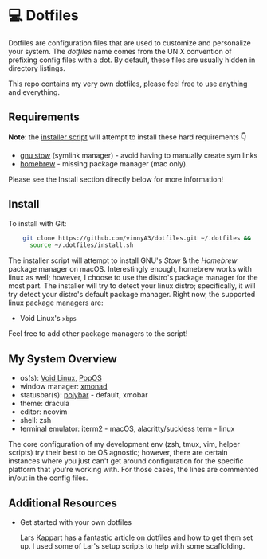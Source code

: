 # :computer: Dotfiles

Dotfiles are configuration files that are used to customize and personalize
your system.  The *dotfiles* name comes from the UNIX convention of prefixing
config files with a dot. By default, these files are usually hidden in directory
listings.

This repo contains my very own dotfiles, please feel free to use anything and
everything.

## Requirements

**Note**: the [installer script](https://github.com/vinnyA3/dotfiles/blob/master/install.sh) will attempt to install these hard requirements :point_down: 
- [gnu stow](https://www.gnu.org/software/stow/) (symlink manager) - avoid having to manually create sym links
- [homebrew](https://brew.sh/) - missing package manager (mac only). 

Please see the Install section directly below for more information!


## Install

To install with Git:

```bash
    git clone https://github.com/vinnyA3/dotfiles.git ~/.dotfiles &&
      source ~/.dotfiles/install.sh
```

The installer script will attempt to install GNU's *Stow* & the *Homebrew* package
manager on macOS. Interestingly enough, homebrew works with linux as well; however, I choose to use the
distro's package manager for the most part. The installer will try to detect
your linux distro; specifically, it will try detect your distro's default package manager. 
Right now, the supported linux package managers are: 
  *  Void Linux's `xbps`

Feel free to add other package managers to the script!

## My System Overview

* os(s): [Void Linux](https://voidlinux.org/), [PopOS](https://pop.system76.com/)
* window manager:  [xmonad](https://xmonad.org/)
* statusbar(s): [polybar](https://github.com/polybar/polybar) - default, xmobar 
* theme: dracula 
* editor: neovim
* shell: zsh
* terminal emulator: iterm2 - macOS, alacritty/suckless term - linux

The core configuration of my development env (zsh, tmux, vim, helper scripts)
try their best to be OS agnostic; however, there are certain instances where you
just can't get around configuration for the specific platform that you're
working with.  For those cases, the lines are commented in/out in the config
files.

## Additional Resources

* Get started with your own dotfiles 

    Lars Kappart has a fantastic [article](https://medium.com/@webprolific/getting-started-with-dotfiles-43c3602fd789) on dotfiles and how to get them set up. I
    used some of Lar's setup scripts to help with some
    scaffolding. 

